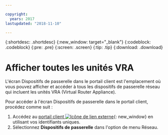 ```yaml
---

copyright:
  years: 2017
lastupdated: "2018-11-10"

---
```


{:shortdesc: .shortdesc}
{:new_window: target="_blank"}
{:codeblock: .codeblock}
{:pre: .pre}
{:screen: .screen}
{:tip: .tip}
{:download: .download}

# Afficher toutes les unités VRA

L'écran Dispositifs de passerelle dans le portail client est l'emplacement où vous pouvez afficher et accéder à tous les dispositifs de passerelle réseau qui incluent les unités VRA (Virtual Router Appliance).  

Pour accéder à l'écran Dispositifs de passerelle dans le portail client, procédez comme suit :

1. Accédez au [portail client ![Icône de lien externe](../../icons/launch-glyph.svg "Icône de lien externe")](https://control.softlayer.com/){: new_window} en utilisant vos identifiants uniques.
2. Sélectionnez **Dispositifs de passerelle** dans l'option de menu Réseau.
